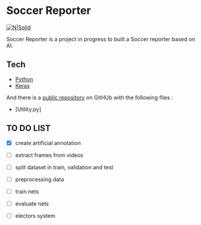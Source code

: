 # Soccer Reporter

[![N|Solid](https://i.ibb.co/CHp6mdz/Bobo-Code-Tag.png)](https://github.com/jabosso)

Soccer Reporter is a project in progress to built a Soccer reporter based on AI.
## Tech
* [Python]
* [Keras]

And  there is a [public repository][repo] on GitHUb with the following files :

* [Utility.py]



## TO DO LIST 
- [x] create artificial annotation 
- [ ] extract frames from videos
- [ ] split dataset in train, validation and test
- [ ]  preprocessing data
- [ ] train nets
- [ ]  evaluate nets
- [ ] electors system


 [Python]:<https://www.python.org/>
 [Keras]:<https://keras.io/>
 [repo]:<https://github.com/jabosso/GS>
